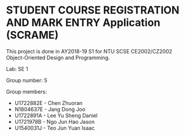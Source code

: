 # STUDENT COURSE REGISTRATION AND MARK ENTRY Application (SCRAME) 

This project is done in AY2018-19 S1 for NTU SCSE CE2002/CZ2002 Object-Oriented Design and Programming.

Lab: SE 1

Group number: 5 

Group members:
- U1722882E - Chen Zhuoran
- N1804637E - Jang Dong Joo
- U1722891A - Lee Yu Sheng Daniel
- U1721978B - Ngo Jun Hao Jason
- U1540031J - Teo Jun Yuan Isaac

